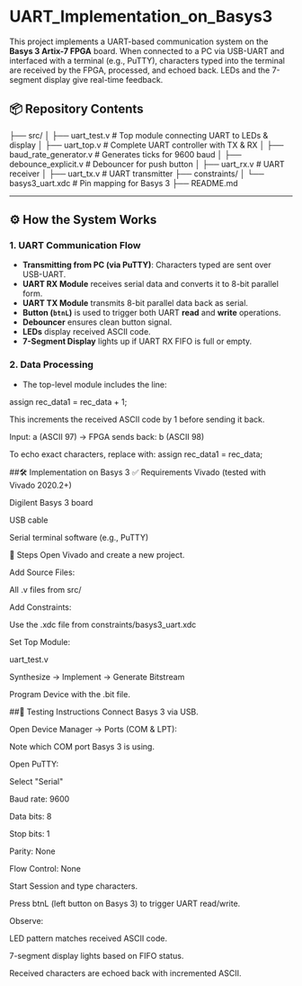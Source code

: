 # UART_Implementation_on_Basys3
This project implements a UART-based communication system on the **Basys 3 Artix-7 FPGA** board. When connected to a PC via USB-UART and interfaced with a terminal (e.g., PuTTY),
characters typed into the terminal are received by the FPGA, processed, and echoed back. LEDs and the 7-segment display give real-time feedback.

## 📦 Repository Contents
├── src/
│ ├── uart_test.v # Top module connecting UART to LEDs & display
│ ├── uart_top.v # Complete UART controller with TX & RX
│ ├── baud_rate_generator.v # Generates ticks for 9600 baud
│ ├── debounce_explicit.v # Debouncer for push button
│ ├── uart_rx.v # UART receiver
│ ├── uart_tx.v # UART transmitter
├── constraints/
│ └── basys3_uart.xdc # Pin mapping for Basys 3
├── README.md


---

## ⚙️ How the System Works

### 1. UART Communication Flow

- **Transmitting from PC (via PuTTY)**: Characters typed are sent over USB-UART.
- **UART RX Module** receives serial data and converts it to 8-bit parallel form.
- **UART TX Module** transmits 8-bit parallel data back as serial.
- **Button (`btnL`)** is used to trigger both UART **read** and **write** operations.
- **Debouncer** ensures clean button signal.
- **LEDs** display received ASCII code.
- **7-Segment Display** lights up if UART RX FIFO is full or empty.

### 2. Data Processing

- The top-level module includes the line:  

assign rec_data1 = rec_data + 1;

This increments the received ASCII code by 1 before sending it back.

Input: a (ASCII 97) → FPGA sends back: b (ASCII 98)

To echo exact characters, replace with:
assign rec_data1 = rec_data;

##🛠️ Implementation on Basys 3
✅ Requirements
Vivado (tested with Vivado 2020.2+)

Digilent Basys 3 board

USB cable

Serial terminal software (e.g., PuTTY)

🔧 Steps
Open Vivado and create a new project.

Add Source Files:

All .v files from src/

Add Constraints:

Use the .xdc file from constraints/basys3_uart.xdc

Set Top Module:

uart_test.v

Synthesize → Implement → Generate Bitstream

Program Device with the .bit file.

##🧪 Testing Instructions
Connect Basys 3 via USB.

Open Device Manager → Ports (COM & LPT):

Note which COM port Basys 3 is using.

Open PuTTY:

Select "Serial"

Baud rate: 9600

Data bits: 8

Stop bits: 1

Parity: None

Flow Control: None

Start Session and type characters.

Press btnL (left button on Basys 3) to trigger UART read/write.

Observe:

LED pattern matches received ASCII code.

7-segment display lights based on FIFO status.

Received characters are echoed back with incremented ASCII.

